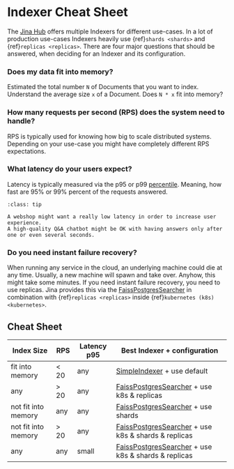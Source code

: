 # Indexer Cheat Sheet

The [Jina Hub](http://hub.jina.ai) offers multiple Indexers for different use-cases.
In a lot of production use-cases Indexers heavily use {ref}`shards <shards>` and {ref}`replicas <replicas>`.
There are four major questions that should be answered, when deciding for an Indexer and its configuration.

### Does my data fit into memory?

Estimated the total number `N` of Documents that you want to index.
Understand the average size `x` of a Document.
Does `N * x` fit into memory?

### How many requests per second (RPS) does the system need to handle?

RPS is typically used for knowing how big to scale distributed systems.
Depending on your use-case you might have completely different RPS expectations.

### What latency do your users expect?

Latency is typically measured via the p95 or p99 [percentile](https://en.wikipedia.org/wiki/Percentile).
Meaning, how fast are 95% or 99% percent of the requests answered.

```{admonition} Tip
:class: tip

A webshop might want a really low latency in order to increase user experience.
A high-quality Q&A chatbot might be OK with having answers only after one or even several seconds.
```

### Do you need instant failure recovery?

When running any service in the cloud, an underlying machine could die at any time.
Usually, a new machine will spawn and take over.
Anyhow, this might take some minutes.
If you need instant failure recovery, you need to use replicas.
Jina provides this via the [FaissPostgresSearcher](https://hub.jina.ai/executor/nflcyqe2) in combination with {ref}`replicas <replicas>` inside {ref}`kubernetes (k8s) <kubernetes>`.

## Cheat Sheet

| Index Size | RPS | Latency p95 | Best Indexer + configuration |
| --- | --- | --- | --- |
| fit into memory | < 20 | any | [SimpleIndexer](https://hub.jina.ai/executor/zb38xlt4) + use default |
| any | > 20 | any | [FaissPostgresSearcher](https://hub.jina.ai/executor/nflcyqe2) + use k8s & replicas |
| not fit into memory | any | any | [FaissPostgresSearcher](https://hub.jina.ai/executor/nflcyqe2) + use shards |
| not fit into memory | > 20 | any | [FaissPostgresSearcher](https://hub.jina.ai/executor/nflcyqe2) + use k8s & shards & replicas|
| any | any | small | [FaissPostgresSearcher](https://hub.jina.ai/executor/nflcyqe2) + use k8s & shards & replicas|
